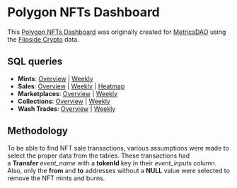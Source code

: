 # Polygon NFTs Dashboard
This [Polygon NFTs Dashboard](https://alitaslimi-polygon.streamlit.app) was originally created for [MetricsDAO](https://metricsdao.xyz) using the [Flipside Crypto](https://flipsidecrypto.xyz) data.

## SQL queries
- **Mints**: [Overview](https://flipsidecrypto.xyz/edit/queries/f17f19c1-7545-4716-b366-780827deaebb) | [Weekly](https://flipsidecrypto.xyz/edit/queries/b781bb55-3bfd-40d4-80ec-138e07710549)
- **Sales**: [Overview](https://flipsidecrypto.xyz/edit/queries/fd0718fd-fd34-4df7-b59a-bb4c225be7ef) | [Weekly](https://flipsidecrypto.xyz/edit/queries/515b0273-d969-47e3-884c-c40a17dbd4e6) | [Heatmap](https://flipsidecrypto.xyz/edit/queries/9d928ade-69ad-443f-a554-f12676896763)
- **Marketplaces**: [Overview](https://flipsidecrypto.xyz/edit/queries/680898bc-6bce-4aac-b013-8cf4a308b971) | [Weekly](https://flipsidecrypto.xyz/edit/queries/3120378b-1778-43aa-8194-7e3274f1c521)
- **Collections**: [Overview](https://flipsidecrypto.xyz/edit/queries/e932af65-3295-4294-8b8a-796b702375d6) | [Weekly](https://flipsidecrypto.xyz/edit/queries/84a104d7-e759-43cb-9b2e-4e6bfa218052)
- **Wash Trades**: [Overview](https://flipsidecrypto.xyz/edit/queries/a5044912-5248-4b80-862a-e8fba60e61e2) | [Weekly](https://flipsidecrypto.xyz/edit/queries/5a52f1a9-e121-4967-b0df-cbc35d8a5c13)

## Methodology
To be able to find NFT sale transactions, various assumptions were made to select the proper data from the tables. These transactions had a **Transfer** *event_name* with a **tokenId** key in their *event_inputs* column. Also, only the **from** and **to** addresses without a **NULL** value were selected to remove the NFT mints and burns.
